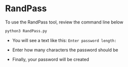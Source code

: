 # RandPass

To use the RandPass tool, review the command line below

```sh
python3 RandPass.py
```
- You will see a text like this:
```Enter password length: ```

- Enter how many characters the password should be

- Finally, your password will be created
